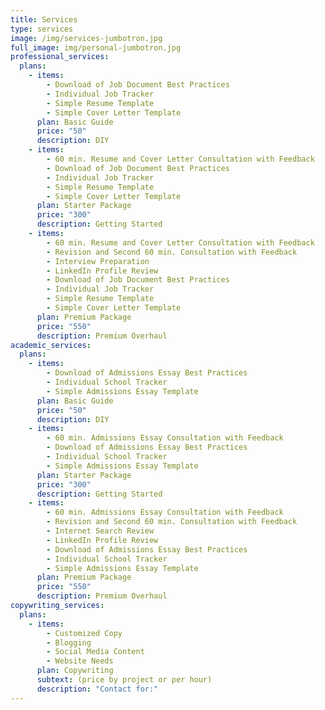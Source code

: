 ```yaml
---
title: Services
type: services
image: /img/services-jumbotron.jpg
full_image: img/personal-jumbotron.jpg
professional_services:
  plans:
    - items:
        - Download of Job Document Best Practices
        - Individual Job Tracker
        - Simple Resume Template
        - Simple Cover Letter Template
      plan: Basic Guide
      price: "50"
      description: DIY
    - items:
        - 60 min. Resume and Cover Letter Consultation with Feedback
        - Download of Job Document Best Practices
        - Individual Job Tracker
        - Simple Resume Template
        - Simple Cover Letter Template
      plan: Starter Package
      price: "300"
      description: Getting Started
    - items:
        - 60 min. Resume and Cover Letter Consultation with Feedback
        - Revision and Second 60 min. Consultation with Feedback
        - Interview Preparation
        - LinkedIn Profile Review
        - Download of Job Document Best Practices
        - Individual Job Tracker
        - Simple Resume Template
        - Simple Cover Letter Template
      plan: Premium Package
      price: "550"
      description: Premium Overhaul
academic_services:
  plans:
    - items:
        - Download of Admissions Essay Best Practices
        - Individual School Tracker
        - Simple Admissions Essay Template
      plan: Basic Guide
      price: "50"
      description: DIY
    - items:
        - 60 min. Admissions Essay Consultation with Feedback
        - Download of Admissions Essay Best Practices
        - Individual School Tracker
        - Simple Admissions Essay Template
      plan: Starter Package
      price: "300"
      description: Getting Started
    - items:
        - 60 min. Admissions Essay Consultation with Feedback
        - Revision and Second 60 min. Consultation with Feedback
        - Internet Search Review
        - LinkedIn Profile Review
        - Download of Admissions Essay Best Practices
        - Individual School Tracker
        - Simple Admissions Essay Template
      plan: Premium Package
      price: "550"
      description: Premium Overhaul
copywriting_services:
  plans:
    - items:
        - Customized Copy
        - Blogging
        - Social Media Content
        - Website Needs
      plan: Copywriting
      subtext: (price by project or per hour)
      description: "Contact for:"
---
```

